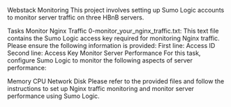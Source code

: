 Webstack Monitoring
This project involves setting up Sumo Logic accounts to monitor server traffic on three HBnB servers.

Tasks
Monitor Nginx Traffic
0-monitor_your_nginx_traffic.txt: This text file contains the Sumo Logic access key required for monitoring Nginx traffic. Please ensure the following information is provided:
First line: Access ID
Second line: Access Key
Monitor Server Performance
For this task, configure Sumo Logic to monitor the following aspects of server performance:

Memory
CPU
Network
Disk
Please refer to the provided files and follow the instructions to set up Nginx traffic monitoring and monitor server performance using Sumo Logic.
